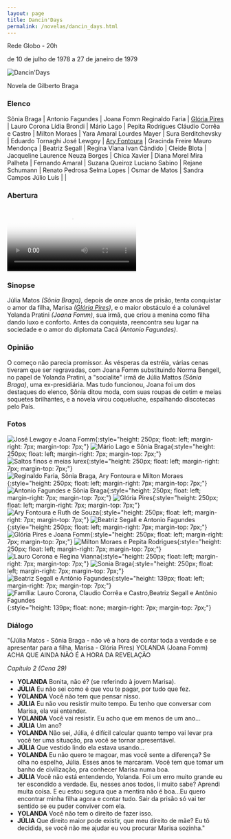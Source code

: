 ```yaml
---
layout: page
title: Dancin'Days
permalink: /novelas/dancin_days.html
---
```


Rede Globo - 20h

de 10 de julho de 1978 a 27 de janeiro de 1979

![Dancin'Days](/novelas/img/dancin_days_logo.jpg)

Novela de Gilberto Braga

### Elenco

Sônia Braga | Antonio Fagundes | Joana Fomm
Reginaldo Faria | [Glória Pires](/novelas/gloria_pires.html) | Lauro Corona
Lídia Brondi | Mário Lago | Pepita Rodrigues
Cláudio Corrêa e Castro | Milton Moraes | Yara Amaral
Lourdes Mayer | Sura Berditchevsky | Eduardo Tornaghi
José Lewgoy | [Ary Fontoura](/novelas/ary_fontoura.html) | Gracinda Freire
Mauro Mendonça | Beatriz Segall | Regina Viana
Ivan Cândido | Cleide Blota | Jacqueline Laurence
Neuza Borges | Chica Xavier | Diana Morel
Mira Palheta | Fernando Amaral | Suzana Queiroz
Luciano Sabino | Rejane Schumann | Renato Pedrosa
Selma Lopes | Osmar de Matos | Sandra Campos
Júlio Luís	| |

### Abertura

<video poster="/novelas/img/dancin_days_abertura.png" id="player" playsinline controls>
    <source src="http://srv.victor3d.com.br/novelas/dancin_days_1978.mp4" type="video/mp4">
</video>

### Sinopse

Júlia Matos *(Sônia Braga)*, depois de onze anos de prisão, tenta conquistar o amor da filha, Marisa *([Glória Pires](/novelas/gloria_pires.html))*, e o maior obstáculo é a colunável Yolanda Pratini *(Joana Fomm)*, sua irmã, que criou a menina como filha dando luxo e conforto. Antes da conquista, reencontra seu lugar na sociedade e o amor do diplomata Cacá *(Antonio Fagundes)*.

### Opinião

O começo não parecia promissor. Às vésperas da estréia, várias cenas tiveram que ser regravadas, com Joana Fomm substituindo Norma Bengell, no papel de Yolanda Pratini, a "socialite" irmã de Júlia Mattos *(Sônia Braga)*, uma ex-presidiária. Mas tudo funcionou, Joana foi um dos destaques do elenco, Sônia ditou moda, com suas roupas de cetim e meias soquetes brilhantes, e a novela virou coqueluche, espalhando discotecas pelo País.

### Fotos

![José Lewgoy e Joana Fomm](/novelas/img/dancin_days_jose_lewgoy_joana_fomm.jpg){:style="height: 250px; float: left; margin-right: 7px; margin-top: 7px;"}
![Mário Lago e Sônia Braga](/novelas/img/dancin_days_mario_lago_e_sonia_braga.jpg){:style="height: 250px; float: left; margin-right: 7px; margin-top: 7px;"}
![Saltos finos e meias lurex](/novelas/img/dancin_days_meias_lurex.jpg){:style="height: 250px; float: left; margin-right: 7px; margin-top: 7px;"}
![Reginaldo Faria, Sônia Braga, Ary Fontoura e Milton Moraes](/novelas/img/dancin_days_reginaldo_faria_sonia_braga_ary_fontoura_e_milton_moraes.jpg){:style="height: 250px; float: left; margin-right: 7px; margin-top: 7px;"}
![Antonio Fagundes e Sônia Braga](/novelas/img/dancin_days_antonio_fagundes_e_sonia_braga.jpg){:style="height: 250px; float: left; margin-right: 7px; margin-top: 7px;"}
![Glória Pires](/novelas/img/dancin_days_gloria_pires.jpg){:style="height: 250px; float: left; margin-right: 7px; margin-top: 7px;"}
![Ary Fontoura e Ruth de Souza](/novelas/img/dancin_days_ary_fontoura_e_ruth_de_souza.jpg){:style="height: 250px; float: left; margin-right: 7px; margin-top: 7px;"}
![Beatriz Segall e Antonio Fagundes](/novelas/img/dancin_days_beatriz_segall_e_antonio_fagundes.jpg){:style="height: 250px; float: left; margin-right: 7px; margin-top: 7px;"}
![Glória Pires e Joana Fomm](/novelas/img/dancin_days_gloria_pires_e_joana_fomm.jpg){:style="height: 250px; float: left; margin-right: 7px; margin-top: 7px;"}
![Milton Moraes e Pepita Rodrigues](/novelas/img/dancin_days_milton_moraes_e_pepita_rodrigues.jpg){:style="height: 250px; float: left; margin-right: 7px; margin-top: 7px;"}
![Lauro Corona e Regina Vianna](/novelas/img/dancin_days_lauro_corona_e_regina_vianna.jpg){:style="height: 250px; float: left; margin-right: 7px; margin-top: 7px;"}
![Sonia Braga](/novelas/img/dancin_days_sonia_danca.jpg){:style="height: 250px; float: left; margin-right: 7px; margin-top: 7px;"}
![Beatriz Segall e Antônio Fagundes](/novelas/img/dancin_days_b_segal_e_a_fagundes.jpg){:style="height: 139px; float: left; margin-right: 7px; margin-top: 7px;"}
![Família: Lauro Corona, Claudio Corrêa e Castro,Beatriz Segall e Antônio Fagundes](/novelas/img/dancin_days_familia.jpg){:style="height: 139px; float: none; margin-right: 7px; margin-top: 7px;"}

### Diálogo

"(Júlia Matos - Sônia Braga - não vê a hora de contar toda a verdade e se apresentar para a filha, Marisa - Glória Pires)
YOLANDA (Joana Fomm) ACHA QUE AINDA NÃO É A HORA DA REVELAÇÃO

*Capítulo 2 (Cena 29)*

* **YOLANDA** Bonita, não é? (se referindo à jovem Marisa).
* **JÚLIA** Eu não sei como é que vou te pagar, por tudo que fez.
* **YOLANDA** Você não tem que pensar nisso.
* **JÚLIA** Eu não vou resistir muito tempo. Eu tenho que conversar com Marisa, ela vai entender.
* **YOLANDA** Você vai resistir. Eu acho que em menos de um ano...
* **JÚLIA** Um ano?
* **YOLANDA** Não sei, Júlia, é difícil calcular quanto tempo vai levar pra você ter uma situação, pra você se tornar apresentável.
* **JÚLIA** Que vestido lindo ela estava usando...
* **YOLANDA** Eu não quero te magoar, mas você sente a diferença? Se olha no espelho, Júlia. Esses anos te marcaram. Você tem que tomar um banho de civilização, pra conhecer Marisa numa boa.
* **JÚLIA** Você não está entendendo, Yolanda. Foi um erro muito grande eu ter escondido a verdade. Eu, nesses anos todos, li muito sabe? Aprendi muita coisa. E eu estou segura que a mentira não é boa...Eu quero encontrar minha filha agora e contar tudo. Sair da prisão só vai ter sentido se eu puder conviver com ela.
* **YOLANDA** Você não tem o direito de fazer isso.
* **JÚLIA** Que direito maior pode existir, que meu direito de mãe? Eu tô decidida, se você não me ajudar eu vou procurar Marisa sozinha."
